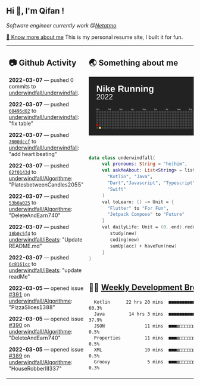 <h2> Hi 👋, I'm Qifan ! </h2>
<p><em>Software engineer currently work @<a href="https://www.netatmo.com">Netatmo</a>
</em></p><p><a href="https://qifanyang.com/resume" target="_blank"> 🔭 Know more about me</a> This is my personal resume site, I built it for fun.</p>
<table><tr><td valign="top" rowspan="2">

 ## 📷 Github Activity
 <!-- githubActivity starts -->
  **2022-03-07** — pushed 0 commits to [underwindfall/underwindfall](https://api.github.com/repos/underwindfall/underwindfall).

  **2022-03-07** — pushed [`68495d82`](https://github.com/underwindfall/underwindfall/commit/68495d82d20e1913ee67ceba6e7ba198f222a718) to [underwindfall/underwindfall](https://api.github.com/repos/underwindfall/underwindfall): "fix table"

  **2022-03-07** — pushed [`7000dccf`](https://github.com/underwindfall/underwindfall/commit/7000dccf43740bcaba66f2013d84d555e60187da) to [underwindfall/underwindfall](https://api.github.com/repos/underwindfall/underwindfall): "add heart beating"

  **2022-03-07** — pushed [`62f0143d`](https://github.com/underwindfall/Algorithme/commit/62f0143d1674c5d1cd6c794ec3617cb304e42654) to [underwindfall/Algorithme](https://api.github.com/repos/underwindfall/Algorithme): "PlatesbetweenCandles2055"

  **2022-03-07** — pushed [`53b0a025`](https://github.com/underwindfall/Algorithme/commit/53b0a0252348dcc5d6be273f83e47916983c44c3) to [underwindfall/Algorithme](https://api.github.com/repos/underwindfall/Algorithme): "DeleteAndEarn740"

  **2022-03-07** — pushed [`18b0c5f4`](https://github.com/underwindfall/iBeats/commit/18b0c5f4a5b8e0dbc342635020a08af832230749) to [underwindfall/iBeats](https://api.github.com/repos/underwindfall/iBeats): "Update README.md"

  **2022-03-07** — pushed [`6c8161cc`](https://github.com/underwindfall/iBeats/commit/6c8161ccfad2276d7e038088531b4436db785fe9) to [underwindfall/iBeats](https://api.github.com/repos/underwindfall/iBeats): "update readMe"

  **2022-03-05** — opened issue [#391](https://api.github.com/repos/underwindfall/Algorithme/issues/391) on [underwindfall/Algorithme](https://api.github.com/repos/underwindfall/Algorithme): "PizzaSlices1388"

  **2022-03-05** — opened issue [#390](https://api.github.com/repos/underwindfall/Algorithme/issues/390) on [underwindfall/Algorithme](https://api.github.com/repos/underwindfall/Algorithme): "DeleteAndEarn740"

  **2022-03-05** — opened issue [#389](https://api.github.com/repos/underwindfall/Algorithme/issues/389) on [underwindfall/Algorithme](https://api.github.com/repos/underwindfall/Algorithme): "HouseRobberIII337"
 <!-- githubActivity ends -->
 </td><td valign="top">

 ## 🌏 Something about me
 <!-- profile starts -->
 <a href="https://github.com/underwindfall" width="100%">
   <img src="https://github.com/underwindfall/GitHubPoster/blob/main/examples/nike.svg"/>
 </a>
 <br/>
 <br/>
 <br/>

 ```kotlin
 data class underwindfall(
      val pronouns: String = "he|him",
      val askMeAbout: List<String> = listOf(
        "Kotlin", "Java",
        "Dart","Javascript", "Typescript",
        "Swift"
      )
      val toLearn: () -> Unit = {
        "Flutter" to "For Fun",
        "Jetpack Compose" to "Future"
      }
      val dailyLife: Unit = (0..end).reduce { acc, new ->
         study(new)
         coding(new)
         sumUp(acc) + haveFun(new)
      }
 )
 ```
 <!-- profile ends -->
 </td></tr><tr><td valign="top">

 ## 🏊‍♂️ <a href="https://gist.github.com/underwindfall/377ee88ba1fabd1e93516e48ca9c61eb" target="_blank">Weekly Development Breakdown</a>
  <!-- codeTime starts -->
  ```text
    Kotlin      22 hrs 20 mins  ■■■■■■■■■■■■■■■■■■□□□□□□  60.3%
    Java         14 hrs 3 mins  ■■■■■■■■■■■■▥□□□□□□□□□□□  37.9%
    JSON               11 mins  ■■■▥□□□□□□□□□□□□□□□□□□□□   0.5%
    Properties         11 mins  ■■■▥□□□□□□□□□□□□□□□□□□□□   0.5%
    XML                10 mins  ■■■▥□□□□□□□□□□□□□□□□□□□□   0.5%
    Groovy              5 mins  ■■■▥□□□□□□□□□□□□□□□□□□□□   0.3%
  ```
  <!-- codeTime starts -->
  </td></tr></table>